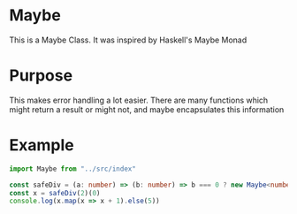 # Maybe
This is a Maybe Class. It was inspired by Haskell's Maybe Monad
# Purpose
This makes error handling a lot easier. There are many functions which might return a result or might not, and
maybe encapsulates this information
# Example
```ts
import Maybe from "../src/index"

const safeDiv = (a: number) => (b: number) => b === 0 ? new Maybe<number>(null) : new Maybe(a / b)
const x = safeDiv(2)(0)
console.log(x.map(x => x + 1).else(5))
```